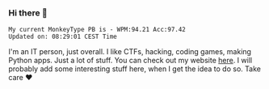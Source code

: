 ### Hi there 👋
<!-- PB START -->
```
My current MonkeyType PB is - WPM:94.21 Acc:97.42
Updated on: 08:29:01 CEST Time
```
<!-- PB END -->
I'm an IT person, just overall. I like CTFs, hacking, coding games, making Python apps. Just a lot of stuff.
You can check out my website [here](https://skill3472.github.io/).
I will probably add some interesting stuff here, when I get the idea to do so. Take care ❤️
